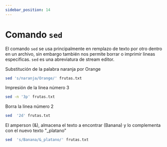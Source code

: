 ```yaml
---
sidebar_position: 14
---
```


# Comando `sed`

El comando `sed` se usa principalmente en remplazo de texto por otro dentro en un archivo, sin embargo también nos permite borrar o imprimir lineas especificas. `sed` es una abreviatura de stream editor.

Substitución de la palabra naranja por Orange

```bash
sed 's/naranja/Orange/' frutas.txt    
```

Impresión de la linea número 3

```bash
sed -n '3p' frutas.txt  
```

Borra la linea número 2

```bash
sed  '2d' frutas.txt    
```
El amperson (&), almacena el texto a encontrar (Banana) y lo complementa con el  nuevo texto "_platano"

```bash
sed  's/Banana/&_platano/' frutas.txt 
```
